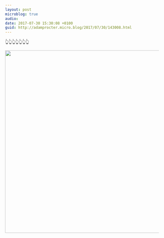 ```yaml
---
layout: post
microblog: true
audio: 
date: 2017-07-30 15:30:08 +0100
guid: http://adamprocter.micro.blog/2017/07/30/143008.html
---
```

👆👆👆👆👆👆👆

<img src="http://discursive.adamprocter.co.uk/uploads/2017/4e3948ae95.jpg" width="600" height="600" />

